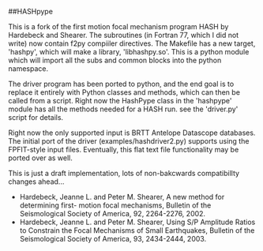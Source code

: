 ##HASHpype

This is a fork of the first motion focal mechanism program HASH by Hardebeck and Shearer. The subroutines (in Fortran 77, which I did not write) now contain f2py compiiler directives. The Makefile has a new target, 'hashpy', which will make a library, 'libhashpy.so'. This is a python module which will import all the subs and common blocks into the python namespace.

The driver program has been ported to python, and the end goal is to replace it entirely with Python classes and methods, which can then be called from a script. Right now the HashPype class in the 'hashpype' module has all the methods needed for a HASH run. see the 'driver.py' script for details.

Right now the only supported input is BRTT Antelope Datascope databases. The initial port of the driver (examples/hashdriver2.py) supports using the FPFIT-style input files. Eventually, this flat text file functionality may be ported over as well.

This is just a draft implementation, lots of non-bakcwards compatibillty changes ahead...

* Hardebeck, Jeanne L. and Peter M. Shearer, A new method for determining first-
  motion focal mechanisms, Bulletin of the Seismological Society of America, 92,
  2264-2276, 2002.
* Hardebeck, Jeanne L. and Peter M. Shearer, Using S/P Amplitude Ratios to
  Constrain the Focal Mechanisms of Small Earthquakes, Bulletin of the
  Seismological Society of America, 93, 2434-2444, 2003.

